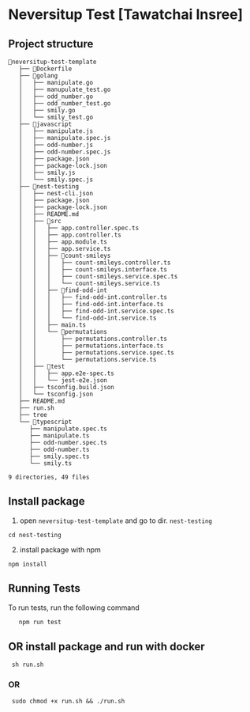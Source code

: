 # Neversitup Test [Tawatchai Insree]

## Project structure

```
📂neversitup-test-template
   ├── 🐳Dockerfile
   ├── 📂golang
   │   ├── manipulate.go
   │   ├── manupulate_test.go
   │   ├── odd_number.go
   │   ├── odd_number_test.go
   │   ├── smily.go
   │   └── smily_test.go
   ├── 📂javascript
   │   ├── manipulate.js
   │   ├── manipulate.spec.js
   │   ├── odd-number.js
   │   ├── odd-number.spec.js
   │   ├── package.json
   │   ├── package-lock.json
   │   ├── smily.js
   │   └── smily.spec.js
   ├── 📂nest-testing
   │   ├── nest-cli.json
   │   ├── package.json
   │   ├── package-lock.json
   │   ├── README.md
   │   ├── 📂src
   │   │   ├── app.controller.spec.ts
   │   │   ├── app.controller.ts
   │   │   ├── app.module.ts
   │   │   ├── app.service.ts
   │   │   ├── 📂count-smileys
   │   │   │   ├── count-smileys.controller.ts
   │   │   │   ├── count-smileys.interface.ts
   │   │   │   ├── count-smileys.service.spec.ts
   │   │   │   └── count-smileys.service.ts
   │   │   ├── 📂find-odd-int
   │   │   │   ├── find-odd-int.controller.ts
   │   │   │   ├── find-odd-int.interface.ts
   │   │   │   ├── find-odd-int.service.spec.ts
   │   │   │   └── find-odd-int.service.ts
   │   │   ├── main.ts
   │   │   └── 📂permutations
   │   │       ├── permutations.controller.ts
   │   │       ├── permutations.interface.ts
   │   │       ├── permutations.service.spec.ts
   │   │       └── permutations.service.ts
   │   ├── 📂test
   │   │   ├── app.e2e-spec.ts
   │   │   └── jest-e2e.json
   │   ├── tsconfig.build.json
   │   └── tsconfig.json
   ├── README.md
   ├── run.sh
   ├── tree
   └── 📂typescript
      ├── manipulate.spec.ts
      ├── manipulate.ts
      ├── odd-number.spec.ts
      ├── odd-number.ts
      ├── smily.spec.ts
      └── smily.ts

9 directories, 49 files
```

## Install package
1. open `neversitup-test-template` and go to dir. `nest-testing`

```
cd nest-testing
```

2. install package with npm
   
```
npm install
```

## Running Tests

To run tests, run the following command

```bash
   npm run test
```

## OR install package and run with docker

```
 sh run.sh
```

### OR
```
 sudo chmod +x run.sh && ./run.sh
```